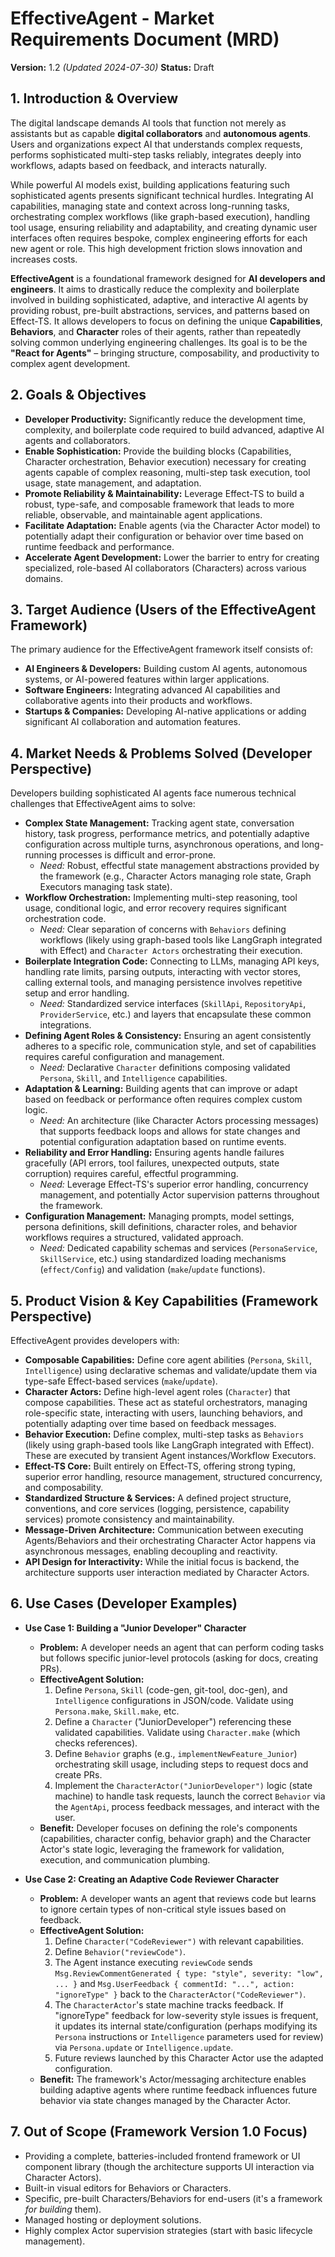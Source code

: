 # EffectiveAgent - Market Requirements Document (MRD)

**Version:** 1.2 *(Updated 2024-07-30)*
**Status:** Draft

## 1. Introduction & Overview

The digital landscape demands AI tools that function not merely as assistants but as capable **digital collaborators** and **autonomous agents**. Users and organizations expect AI that understands complex requests, performs sophisticated multi-step tasks reliably, integrates deeply into workflows, adapts based on feedback, and interacts naturally.

While powerful AI models exist, building applications featuring such sophisticated agents presents significant technical hurdles. Integrating AI capabilities, managing state and context across long-running tasks, orchestrating complex workflows (like graph-based execution), handling tool usage, ensuring reliability and adaptability, and creating dynamic user interfaces often requires bespoke, complex engineering efforts for each new agent or role. This high development friction slows innovation and increases costs.

**EffectiveAgent** is a foundational framework designed for **AI developers and engineers**. It aims to drastically reduce the complexity and boilerplate involved in building sophisticated, adaptive, and interactive AI agents by providing robust, pre-built abstractions, services, and patterns based on Effect-TS. It allows developers to focus on defining the unique **Capabilities**, **Behaviors**, and **Character** roles of their agents, rather than repeatedly solving common underlying engineering challenges. Its goal is to be the **"React for Agents"** – bringing structure, composability, and productivity to complex agent development.

## 2. Goals & Objectives

*   **Developer Productivity:** Significantly reduce the development time, complexity, and boilerplate code required to build advanced, adaptive AI agents and collaborators.
*   **Enable Sophistication:** Provide the building blocks (Capabilities, Character orchestration, Behavior execution) necessary for creating agents capable of complex reasoning, multi-step task execution, tool usage, state management, and adaptation.
*   **Promote Reliability & Maintainability:** Leverage Effect-TS to build a robust, type-safe, and composable framework that leads to more reliable, observable, and maintainable agent applications.
*   **Facilitate Adaptation:** Enable agents (via the Character Actor model) to potentially adapt their configuration or behavior over time based on runtime feedback and performance.
*   **Accelerate Agent Development:** Lower the barrier to entry for creating specialized, role-based AI collaborators (Characters) across various domains.

## 3. Target Audience (Users of the EffectiveAgent Framework)

The primary audience for the EffectiveAgent framework itself consists of:

*   **AI Engineers & Developers:** Building custom AI agents, autonomous systems, or AI-powered features within larger applications.
*   **Software Engineers:** Integrating advanced AI capabilities and collaborative agents into their products and workflows.
*   **Startups & Companies:** Developing AI-native applications or adding significant AI collaboration and automation features.

## 4. Market Needs & Problems Solved (Developer Perspective)

Developers building sophisticated AI agents face numerous technical challenges that EffectiveAgent aims to solve:

*   **Complex State Management:** Tracking agent state, conversation history, task progress, performance metrics, and potentially adaptive configuration across multiple turns, asynchronous operations, and long-running processes is difficult and error-prone.
    *   *Need:* Robust, effectful state management abstractions provided by the framework (e.g., Character Actors managing role state, Graph Executors managing task state).
*   **Workflow Orchestration:** Implementing multi-step reasoning, tool usage, conditional logic, and error recovery requires significant orchestration code.
    *   *Need:* Clear separation of concerns with `Behaviors` defining workflows (likely using graph-based tools like LangGraph integrated with Effect) and `Character Actors` orchestrating their execution.
*   **Boilerplate Integration Code:** Connecting to LLMs, managing API keys, handling rate limits, parsing outputs, interacting with vector stores, calling external tools, and managing persistence involves repetitive setup and error handling.
    *   *Need:* Standardized service interfaces (`SkillApi`, `RepositoryApi`, `ProviderService`, etc.) and layers that encapsulate these common integrations.
*   **Defining Agent Roles & Consistency:** Ensuring an agent consistently adheres to a specific role, communication style, and set of capabilities requires careful configuration and management.
    *   *Need:* Declarative `Character` definitions composing validated `Persona`, `Skill`, and `Intelligence` capabilities.
*   **Adaptation & Learning:** Building agents that can improve or adapt based on feedback or performance often requires complex custom logic.
    *   *Need:* An architecture (like Character Actors processing messages) that supports feedback loops and allows for state changes and potential configuration adaptation based on runtime events.
*   **Reliability and Error Handling:** Ensuring agents handle failures gracefully (API errors, tool failures, unexpected outputs, state corruption) requires careful, effectful programming.
    *   *Need:* Leverage Effect-TS's superior error handling, concurrency management, and potentially Actor supervision patterns throughout the framework.
*   **Configuration Management:** Managing prompts, model settings, persona definitions, skill definitions, character roles, and behavior workflows requires a structured, validated approach.
    *   *Need:* Dedicated capability schemas and services (`PersonaService`, `SkillService`, etc.) using standardized loading mechanisms (`effect/Config`) and validation (`make`/`update` functions).

## 5. Product Vision & Key Capabilities (Framework Perspective)

EffectiveAgent provides developers with:

*   **Composable Capabilities:** Define core agent abilities (`Persona`, `Skill`, `Intelligence`) using declarative schemas and validate/update them via type-safe Effect-based services (`make`/`update`).
*   **Character Actors:** Define high-level agent roles (`Character`) that compose capabilities. These act as stateful orchestrators, managing role-specific state, interacting with users, launching behaviors, and potentially adapting over time based on feedback messages.
*   **Behavior Execution:** Define complex, multi-step tasks as `Behaviors` (likely using graph-based tools like LangGraph integrated with Effect). These are executed by transient Agent instances/Workflow Executors.
*   **Effect-TS Core:** Built entirely on Effect-TS, offering strong typing, superior error handling, resource management, structured concurrency, and composability.
*   **Standardized Structure & Services:** A defined project structure, conventions, and core services (logging, persistence, capability services) promote consistency and maintainability.
*   **Message-Driven Architecture:** Communication between executing Agents/Behaviors and their orchestrating Character Actor happens via asynchronous messages, enabling decoupling and reactivity.
*   **API Design for Interactivity:** While the initial focus is backend, the architecture supports user interaction mediated by Character Actors.

## 6. Use Cases (Developer Examples)

*   **Use Case 1: Building a "Junior Developer" Character**
    *   **Problem:** A developer needs an agent that can perform coding tasks but follows specific junior-level protocols (asking for docs, creating PRs).
    *   **EffectiveAgent Solution:**
        1.  Define `Persona`, `Skill` (code-gen, git-tool, doc-gen), and `Intelligence` configurations in JSON/code. Validate using `Persona.make`, `Skill.make`, etc.
        2.  Define a `Character` ("JuniorDeveloper") referencing these validated capabilities. Validate using `Character.make` (which checks references).
        3.  Define `Behavior` graphs (e.g., `implementNewFeature_Junior`) orchestrating skill usage, including steps to request docs and create PRs.
        4.  Implement the `CharacterActor("JuniorDeveloper")` logic (state machine) to handle task requests, launch the correct `Behavior` via the `AgentApi`, process feedback messages, and interact with the user.
    *   **Benefit:** Developer focuses on defining the role's components (capabilities, character config, behavior graph) and the Character Actor's state logic, leveraging the framework for validation, execution, and communication plumbing.

*   **Use Case 2: Creating an Adaptive Code Reviewer Character**
    *   **Problem:** A developer wants an agent that reviews code but learns to ignore certain types of non-critical style issues based on feedback.
    *   **EffectiveAgent Solution:**
        1.  Define `Character("CodeReviewer")` with relevant capabilities.
        2.  Define `Behavior("reviewCode")`.
        3.  The Agent instance executing `reviewCode` sends `Msg.ReviewCommentGenerated { type: "style", severity: "low", ... }` and `Msg.UserFeedback { commentId: "...", action: "ignoreType" }` back to the `CharacterActor("CodeReviewer")`.
        4.  The `CharacterActor`'s state machine tracks feedback. If "ignoreType" feedback for low-severity style issues is frequent, it updates its internal state/configuration (perhaps modifying its `Persona` instructions or `Intelligence` parameters used for review) via `Persona.update` or `Intelligence.update`.
        5.  Future reviews launched by this Character Actor use the adapted configuration.
    *   **Benefit:** The framework's Actor/messaging architecture enables building adaptive agents where runtime feedback influences future behavior via state changes managed by the Character Actor.

## 7. Out of Scope (Framework Version 1.0 Focus)

*   Providing a complete, batteries-included frontend framework or UI component library (though the architecture supports UI interaction via Character Actors).
*   Built-in visual editors for Behaviors or Characters.
*   Specific, pre-built Characters/Behaviors for end-users (it's a framework *for building* them).
*   Managed hosting or deployment solutions.
*   Highly complex Actor supervision strategies (start with basic lifecycle management).
